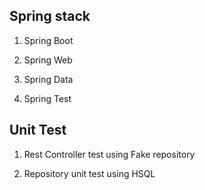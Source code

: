 ## Spring stack

1. Spring Boot

2. Spring Web

3. Spring Data

4. Spring Test

## Unit Test

1. Rest Controller test using Fake repository

2. Repository unit test using HSQL

